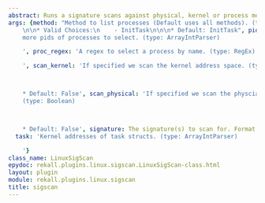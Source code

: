 ```yaml
---
abstract: Runs a signature scans against physical, kernel or process memory.
args: {method: "Method to list processes (Default uses all methods). (type: ChoiceArray)\n\
    \n\n* Valid Choices:\n    - InitTask\n\n\n* Default: InitTask", pids: 'One or
    more pids of processes to select. (type: ArrayIntParser)

    ', proc_regex: 'A regex to select a process by name. (type: RegEx)

    ', scan_kernel: 'If specified we scan the kernel address space. (type: Boolean)



    * Default: False', scan_physical: 'If specified we scan the physcial address space.
    (type: Boolean)



    * Default: False', signature: The signature(s) to scan for. Format is 000102*0506*AAFF,
  task: 'Kernel addresses of task structs. (type: ArrayIntParser)

    '}
class_name: LinuxSigScan
epydoc: rekall.plugins.linux.sigscan.LinuxSigScan-class.html
layout: plugin
module: rekall.plugins.linux.sigscan
title: sigscan
---
```

